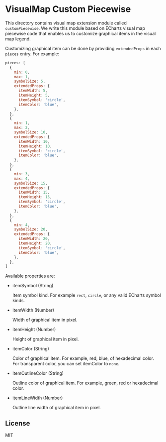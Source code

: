 # VisualMap Custom Piecewise

This directory contains visual map extension module called `customPiecewise`. We
write this module based on ECharts visual map piecewise code that enables us to
customize graphical items in the visual map legend.

Customizing graphical item can be done by providing `extendedProps` in each
`pieces` entry. For example:

```js
pieces: [
  {
    min: 0,
    max: 1,
    symbolSize: 5,
    extendedProps: {
      itemWidth: 5,
      itemHeight: 5,
      itemSymbol: 'circle',
      itemColor: 'blue',
    },
  },
  {
    min: 1,
    max: 2,
    symbolSize: 10,
    extendedProps: {
      itemWidth: 10,
      itemHeight: 10,
      itemSymbol: 'circle',
      itemColor: 'blue',
    },
  },
  {
    min: 3,
    max: 4,
    symbolSize: 15,
    extendedProps: {
      itemWidth: 15,
      itemHeight: 15,
      itemSymbol: 'circle',
      itemColor: 'blue',
    },
  },
  {
    min: 4,
    symbolSize: 20,
    extendedProps: {
      itemWidth: 20,
      itemHeight: 20,
      itemSymbol: 'circle',
      itemColor: 'blue',
    },
  },
]
```

Available properties are:

- itemSymbol (String)

  Item symbol kind. For example `rect`, `circle`, or any valid ECharts symbol
  kinds.

- itemWidth (Number)

  Width of graphical item in pixel.

- itemHeight (Number)

  Height of graphical item in pixel.

- itemColor (String)

  Color of graphical item. For example, red, blue, of hexadecimal color. For
  transparent color, you can set itemColor to `none`.

- itemOutlineColor (String)

  Outline color of graphical item. For example, green, red or hexadecimal color.

- itemLineWidth (Number)

  Outline line width of graphical item in pixel.

## License

MIT
